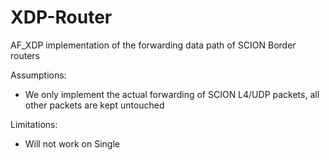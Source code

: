 # XDP-Router
AF_XDP implementation of the forwarding data path of SCION Border routers

Assumptions:
- We only implement the actual forwarding of SCION L4/UDP packets, all other packets are kept untouched

Limitations:
- Will not work on Single